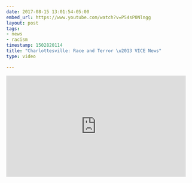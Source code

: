 ```yaml
---
date: 2017-08-15 13:01:54-05:00
embed_url: https://www.youtube.com/watch?v=P54sP0Nlngg
layout: post
tags:
- news
- racism
timestamp: 1502820114
title: "Charlottesville: Race and Terror \u2013 VICE News"
type: video

---
```

<iframe width="480" height="270" src="https://www.youtube.com/embed/P54sP0Nlngg?feature=oembed" frameborder="0" allowfullscreen></iframe>

